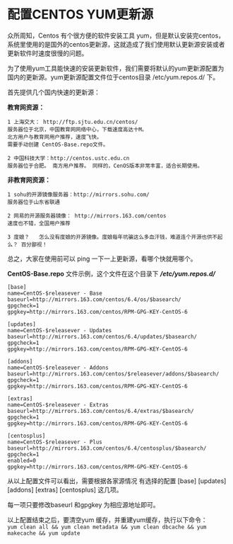 # 配置CENTOS YUM更新源

众所周知，Centos 有个很方便的软件安装工具 yum，但是默认安装完centos，系统里使用的是国外的centos更新源，这就造成了我们使用默认更新源安装或者更新软件时速度很慢的问题。

为了使用yum工具能快速的安装更新软件，我们需要将默认的yum更新源配置为国内的更新源。yum更新源配置文件位于centos目录 /etc/yum.repos.d/ 下。

首先提供几个国内快速的更新源：

**教育网资源：**

```text
1 上海交大： http://ftp.sjtu.edu.cn/centos/
服务器位于北京，中国教育网网络中心，下载速度高达十M。
北方用户与教育网用户推荐，速度飞快。
需要手动创建 CentOS-Base.repo文件。

2 中国科技大学：http://centos.ustc.edu.cn
服务器位于合肥。 南方用户推荐。 同样的，CenOS版本非常丰富，适合长期使用。
```

**非教育网资源：**

```text
1 sohu的开源镜像服务器：http://mirrors.sohu.com/
服务器位于山东省联通

2 网易的开源服务器镜像： http://mirrors.163.com/centos
速度也不错，全国用户推荐

3 度娘？   怎么没有度娘的开源镜像。度娘每年坑骗这么多血汗钱，难道连个开源也供不起么？ 百分鄙视！
```

总之，大家在使用前可以 ping 一下一上更新源，看哪个快就用哪个。

**CentOS-Base.repo** 文件示例，这个文件在这个目录下 _**/etc/yum.repos.d/**_

```text
[base]
name=CentOS-$releasever - Base 
baseurl=http://mirrors.163.com/centos/6.4/os/$basearch/ 
gpgcheck=1 
gpgkey=http://mirrors.163.com/centos/RPM-GPG-KEY-CentOS-6   

[updates]
name=CentOS-$releasever - Updates 
baseurl=http://mirrors.163.com/centos/6.4/updates/$basearch/ 
gpgcheck=1 
gpgkey=http://mirrors.163.com/centos/RPM-GPG-KEY-CentOS-6 

[addons] 
name=CentOS-$releasever - Addons 
baseurl=http://mirrors.163.com/centos/$releasever/addons/$basearch/ 
gpgcheck=1 
gpgkey=http://mirrors.163.com/centos/RPM-GPG-KEY-CentOS-6 

[extras] 
name=CentOS-$releasever - Extras 
baseurl=http://mirrors.163.com/centos/6.4/extras/$basearch/ 
gpgcheck=1 
gpgkey=http://mirrors.163.com/centos/RPM-GPG-KEY-CentOS-6 

[centosplus] 
name=CentOS-$releasever - Plus 
baseurl=http://mirrors.163.com/centos/6.4/centosplus/$basearch/ 
gpgcheck=1 
enabled=0 
gpgkey=http://mirrors.163.com/centos/RPM-GPG-KEY-CentOS-6
```

从以上配置文件可以看出，需要根据各家源情况 有选择的配置 \[base\] \[updates\] \[addons\] \[extras\] \[centosplus\] 这几项。

每一项只要修改baseurl 和gpgkey 为相应源地址即可。

以上配置结束之后，要清空yum 缓存，并重建yum缓存，执行以下命令：  
`yum clean all && yum clean metadata && yum clean dbcache && yum makecache && yum update`

